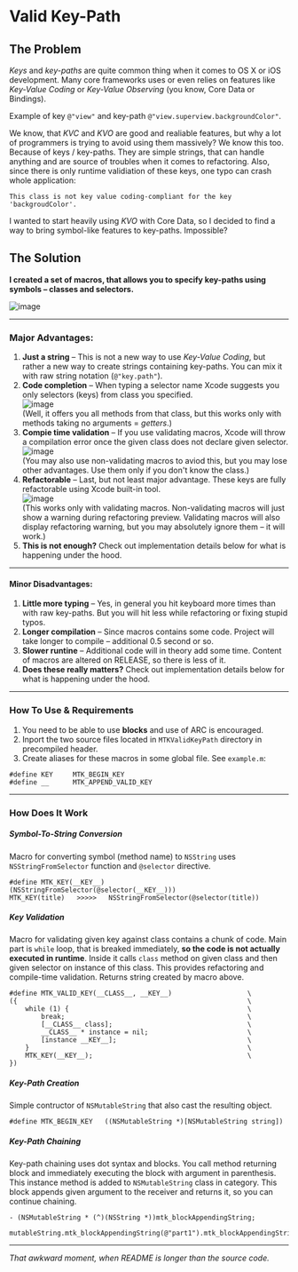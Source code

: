 Valid Key-Path
==============


The Problem
------------
_Keys_ and _key-paths_ are quite common thing when it comes to OS X or iOS development. Many core frameworks uses or even relies on features like _Key-Value Coding_ or _Key-Value Observing_ (you know, Core Data or Bindings).

Example of key `@"view"` and key-path `@"view.superview.backgroundColor"`.

We know, that _KVC_ and _KVO_ are good and realiable features, but why a lot of programmers is trying to avoid using them massively? We know this too. Because of keys / key-paths. They are simple strings, that can handle anything and are source of troubles when it comes to refactoring. Also, since there is only runtime validiation of these keys, one typo can crash whole application:

```objc
This class is not key value coding-compliant for the key 'backgroudColor'.
```

I wanted to start heavily using _KVO_ with Core Data, so I decided to find a way to bring symbol-like features to key-paths. Impossible?



The Solution
------------
**I created a set of macros, that allows you to specify key-paths using symbols – classes and selectors.**

![image](Valid-KeyPath/README/example.png)

---



### Major Advantages: ###
1. **Just a string** – This is not a new way to use _Key-Value Coding_, but rather a new way to create strings containing key-paths. You can mix it with raw string notation (`@"key.path"`).
2. **Code completion** – When typing a selector name Xcode suggests you only selectors (keys) from class you specified.  
![image](Valid-KeyPath/README/completion.png)  
(Well, it offers you all methods from that class, but this works only with methods taking no arguments = _getters_.)
3. **Compie time validation** – If you use validating macros, Xcode will throw a compilation error once the given class does not declare given selector.  
![image](Valid-KeyPath/README/validation.png)  
(You may also use non-validating macros to aviod this, but you may lose other advantages. Use them only if you don't know the class.)
4. **Refactorable** – Last, but not least major advantage. These keys are fully refactorable using Xcode built-in tool.  
![image](Valid-KeyPath/README/refactoring.png)  
(This works only with validating macros. Non-validating macros will just show a warning during refactoring preview. Validating macros will also display refactoring warning, but you may absolutely ignore them – it will work.)
5. **This is not enough?** Check out implementation details below for what is happening under the hood.

---



#### Minor Disadvantages: ####

1. **Little more typing** – Yes, in general you hit keyboard more times than with raw key-paths. But you will hit less while refactoring or fixing stupid typos.
2. **Longer compilation** – Since macros contains some code. Project will take longer to compile – additional 0.5 second or so.
3. **Slower runtine** – Additional code will in theory add some time. Content of macros are altered on RELEASE, so there is less of it.
4. **Does these really matters?** Check out implementation details below for what is happening under the hood.

---



### How To Use & Requirements ###
1. You need to be able to use **blocks** and use of ARC is encouraged.
2. Inport the two source files located in `MTKValidKeyPath` directory in precompiled header.
3. Create aliases for these macros in some global file. See `example.m`:

```objc
#define KEY     MTK_BEGIN_KEY
#define __      MTK_APPEND_VALID_KEY
```

---



### How Does It Work ###

##### Symbol-To-String Conversion #####
Macro for converting symbol (method name) to `NSString` uses `NSStringFromSelector` function and `@selector` directive.

```objc
#define MTK_KEY(__KEY__)     (NSStringFromSelector(@selector(__KEY__)))
MTK_KEY(title)   >>>>>   NSStringFromSelector(@selector(title))
```


##### Key Validation #####
Macro for validating given key against class contains a chunk of code. Main part is `while` loop, that is breaked immediately, **so the code is not actually executed in runtime**. Inside it calls `class` method on given class and then given selector on instance of this class. This provides refactoring and compile-time validation. Returns string created by macro above.

```objc
#define MTK_VALID_KEY(__CLASS__, __KEY__)                   \
({                                                          \
    while (1) {                                             \
        break;                                              \
        [__CLASS__ class];                                  \
        __CLASS__ * instance = nil;                         \
        [instance __KEY__];                                 \
    }                                                       \
    MTK_KEY(__KEY__);                                       \
})
```


##### Key-Path Creation #####
Simple contructor of `NSMutableString` that also cast the resulting object.

```objc
#define MTK_BEGIN_KEY   ((NSMutableString *)[NSMutableString string])
```


##### Key-Path Chaining #####
Key-path chaining uses dot syntax and blocks. You call method returning block and immediately executing the block with argument in parenthesis. This instance method is added to `NSMutableString` class in category. This block appends given argument to the receiver and returns it, so you can continue chaining.

```objc
- (NSMutableString * (^)(NSString *))mtk_blockAppendingString;

mutableString.mtk_blockAppendingString(@"part1").mtk_blockAppendingString(@"part2");
```

---

_That awkward moment, when README is longer than the source code._
